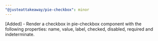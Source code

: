 ```yaml
---
"@justeattakeaway/pie-checkbox": minor
---
```


[Added] - Render a checkbox in pie-checkbox component with the following properties: name, value, label, checked, disabled, required and indeterminate.